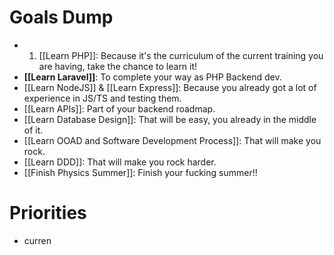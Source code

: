 
# Goals Dump

- 1. [[Learn PHP]]: Because it's the curriculum of the current training you are having, take the chance to learn it!
- **[[Learn Laravel]]**: To complete your way as PHP Backend dev.
- [[Learn NodeJS]] & [[Learn Express]]: Because you already got a lot of experience in JS/TS and testing them.
- [[Learn APIs]]: Part of your backend roadmap.
- [[Learn Database Design]]: That will be easy, you already in the middle of it.
- [[Learn OOAD and Software Development Process]]: That will make you rock.
- [[Learn DDD]]: That will make you rock harder.
- [[Finish Physics Summer]]: Finish your fucking summer!!

# Priorities

- curren